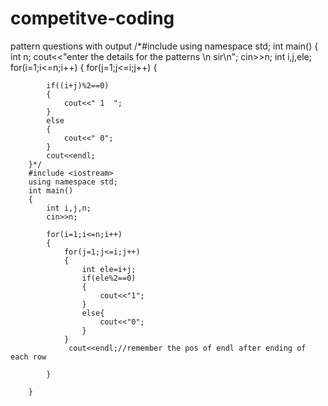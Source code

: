 # competitve-coding
pattern questions with output
/*#include <iostream>
using namespace std;
int main()
{
    int n;
    cout<<"enter the details for the patterns \n sir\n";
    cin>>n;
    int i,j,ele;
    for(i=1;i<=n;i++)
    {
        for(j=1;j<=i;j++)
        {
            
            if((i+j)%2==0)
            {
                cout<<" 1  ";
            }
            else
            {
                cout<<" 0";
            }
            cout<<endl;
        }*/
        #include <iostream>
        using namespace std;
        int main()
        {
            int i,j,n;
            cin>>n;
            
            for(i=1;i<=n;i++)
            {
                for(j=1;j<=i;j++)
                {
                    int ele=i+j;
                    if(ele%2==0)
                    {
                        cout<<"1";
                    }
                    else{
                        cout<<"0";
                    }
                }
                 cout<<endl;//remember the pos of endl after ending of each row
                 
            }
           
        }

    
